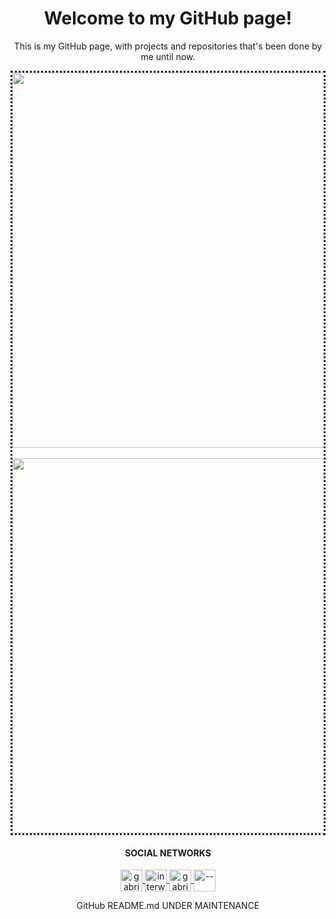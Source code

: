 <h1 align="center">
    Welcome to my GitHub page!
</h1>

<p align="center">This is my GitHub page, with projects and repositories that's been done by me until now.</p>

<div align="center" style="border-style: dotted;">
    <img align="center" width="600" src="https://github-readme-stats.vercel.app/api?username=gabriellatri&amp;show_icons=true&amp;theme=dracula">
    <br/>
    <br/>
    <img align="center" width="600" src="https://github-readme-stats.vercel.app/api/top-langs/?username=gabriellatri&theme=dracula">
</div>

<h4 align="center">
    SOCIAL NETWORKS
</h4>

<p align="center">
    
  <a href="https://dev.to/">
    <img align="center" src="https://cdn.jsdelivr.net/npm/simple-icons@3.0.1/icons/dev-dot-to.svg" alt="gabriellatri" height="35" width="35" />
  </a>
  <a href="https://twitter.com/interweirdo">
    <img align="center" src="https://cdn.jsdelivr.net/npm/simple-icons@3.0.1/icons/twitter.svg" alt="interweirdo" height="35" width="35" />
  </a>
  <a href="https://www.linkedin.com/in/gabriel-mariano-47a49071/">
    <img align="center" src="https://cdn.jsdelivr.net/npm/simple-icons@3.0.1/icons/linkedin.svg" alt="gabrielmariano" height="35" width="35" />
  </a>
  <a href="https://www.twitch.tv/">
    <img align="center" src="https://cdn.jsdelivr.net/npm/simple-icons@3.0.1/icons/twitch.svg" alt="--" height="35" width="35" />
  </a>
</p>



<p align="center">
  GitHub README.md UNDER MAINTENANCE
</p>

